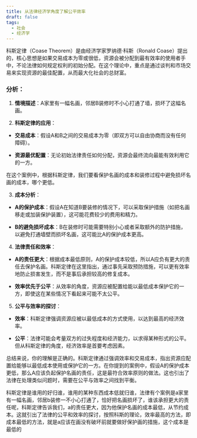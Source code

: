```yaml
---
title: 从法律经济学角度了解公平效率
draft: false
tags:
  - 社会
  - 经济学
---
```

 


科斯定律（Coase Theorem）是由经济学家罗纳德·科斯（Ronald Coase）提出的，核心思想是如果交易成本为零或很低，资源会被分配到最有效率的使用者手中，不论法律如何规定权利的初始分配。在这个理论中，重点是通过谈判和市场交易来实现资源的最佳配置，从而最大化社会的总财富。

### 分析：

1. **情境描述**：A家里有一幅名画，邻居B装修时不小心打通了墙，损坏了这幅名画。

2. **科斯定律的应用**：

- **交易成本**：假设A和B之间的交易成本为零（即双方可以自由协商而没有任何障碍）。

- **资源最优配置**：无论初始法律责任如何分配，资源会最终流向最能有效利用它的一方。

在这个案例中，根据科斯定律，我们要看保护名画的成本和装修过程中避免损坏名画的成本，哪个更低。

3. **成本分析**：

- **A的保护成本**：假设A在知道B要装修的情况下，可以采取保护措施（如把名画移走或加装保护装置），这可能花费较少的费用和精力。

- **B的避免损坏成本**：B在装修时可能需要特别小心或者采取额外的防护措施，以避免打通墙壁而损坏名画，这可能比A的保护成本更高。

4. **法律责任和效率**：

- **A的责任更大**：根据成本最低原则，A的保护成本较低，所以A应负有更大的责任去保护名画。科斯定律在这里指出，通过事先采取预防措施，可以更有效率地防止损害发生，而不是事后承担较高的修复成本。

- **效率优先于公平**：从效率的角度，资源应被配置给能以最低成本保护它的一方，即使这在某些情况下看起来可能不太公平。

5. **公平与效率的探讨**：

- **效率**：科斯定律强调资源应被以最低成本的方式使用，以达到最高的经济效率。

- **公平**：法律可能会考量双方的过失程度和经济能力，以求得某种形式的公平。但从科斯定律的角度，经济效率是首要考虑因素。

总结来说，你的理解是正确的。科斯定律通过强调效率和交易成本，指出资源应配置给能够以最低成本使用或保护它的一方。在你提到的案例中，假设A的保护成本更低，那么A应该负起保护名画的责任，这是最符合效率原则的做法。这也引出了法律在处理类似问题时，需要在公平与效率之间找到平衡。

科斯定律是谁用的好归谁，谁用的某种东西成本低就归谁，法律有个案例是a家里有一幅名画，邻居b装修一不小心打通了，恰好把名画损坏了，谁该承担更大的责任呢，科斯定律告诉我们，a的责任更大，因为他保护名画的成本最低，从节约成本。这就引出了法律的公平和效率的探讨，按照科斯的理论，效率最高的方法，即成本最低的方法，就是a应该在画没有破坏前就要做好保护画的措施，这个成本是最低的